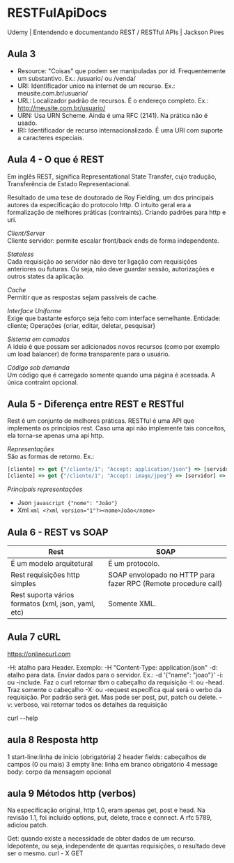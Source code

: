 # RESTFulApiDocs
Udemy | Entendendo e documentando REST / RESTful APIs | Jackson Pires

## Aula 3
- Resource: "Coisas" que podem ser manipuladas por id. Frequentemente um substantivo. Ex.: /usuario/ ou /venda/
- URI: Identificador unico na internet de um recurso. Ex.: meusite.com.br/usuario/
- URL: Localizador padrão de recursos. É o endereço completo. Ex.: http://meusite.com.br/usuario/
- URN: Usa URN Scheme. Ainda é uma RFC (2141). Na prática não é usado.
- IRI: Identificador de recurso internacionalizado. É uma URI com suporte a caracteres especiais.

## Aula 4 - O que é REST
Em inglês REST, significa Representational State Transfer, cujo tradução, Transferência de Estado Representacional.

Resultado de uma tese de doutorado de Roy Fielding, um dos principais autores da especificação do protocolo http. O intuito geral era a formalização de melhores práticas (contraints). Criando padrões para http e uri.

*Client/Server* <br/>
Cliente servidor: permite escalar front/back ends de forma independente.

*Stateless* <br/>
Cada requisição ao servidor não deve ter ligação com requisições anteriores ou futuras. Ou seja, não deve guardar sessão, autorizações e outros states da aplicação.

*Cache* <br/>
Permitir que as respostas sejam passíveis de cache.

*Interface Uniforme* <br/>
Exige que bastante esforço seja feito com interface semelhante. Entidade: cliente; Operações {criar, editar, deletar, pesquisar}

*Sistema em camadas* <br/>
A ideia é que possam ser adicionados novos recursos (como por exemplo um load balancer) de forma transparente para o usuário.

*Código sob demanda* <br/>
Um código que é carregado somente quando uma página é acessada. A única contraint opcional.


## Aula 5 - Diferença entre REST e RESTful
Rest é um conjunto de melhores práticas. RESTful é uma API que implementa os princípios rest. Caso uma api não implemente tais conceitos, ela torna-se apenas uma api http.

*Representações* <br/>
São as formas de retorno. Ex.:<br/>
```javascript
[cliente] => get {"/cliente/1"; "Accept: application/json"} => [servidor] => {"nome": "João da Silva"}
[cliente] => get {"/cliente/1"; "Accept: image/jpeg"} => [servidor] => {imagem}
```

*Principais representações*<br/>
- Json ```javascript {"nome": "João"}```
- Xml ```xml <?xml version="1"?><nome>João</nome>```

## Aula 6 - REST vs SOAP
 Rest | SOAP 
 -----|------
É um modelo arquitetural |  É um protocolo.
Rest requisições http simples| SOAP envolopado no HTTP para fazer RPC (Remote procedure call)
Rest suporta vários formatos (xml, json, yaml, etc)| Somente XML.

## Aula 7 cURL
https://onlinecurl.com

-H: atalho para Header. Exemplo: -H "Content-Type: application/json"
-d: atalho para data. Enviar dados para o servidor. Ex.: -d '{"name": "joao"}'
-i: ou -include. Faz o curl retornar tbm o cabeçalho da requisição 
-I: ou -head. Traz somente o cabeçalho
-X: ou -request específica qual será o verbo da requisição. Por padrão será get. Mas pode ser post, put, patch ou delete. 
-v: verboso, vai retornar todos os detalhes da requisição 

curl --help 

## aula 8 Resposta http 
1 start-line:linha de início (obrigatória) 
2 header fields: cabeçalhos de campos (0 ou mais) 
3 empty line: linha em branco obrigatório 
4 message body: corpo da mensagem opcional 

## aula 9 Métodos http (verbos) 
Na especificação original, http 1.0, eram apenas get, post e head. Na revisão 1.1, foi incluído options, put, delete, trace e connect. A rfc 5789, adiciou patch. 

Get: quando existe a necessidade de obter dados de um recurso. Idepotente, ou seja, independente de quantas requisições, o resultado deve ser o mesmo. curl - X GET
